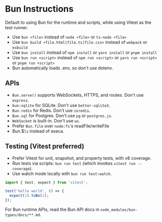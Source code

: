 # Bun Instructions

Default to using Bun for the runtime and scripts, while using Vitest as the test runner.

- Use `bun <file>` instead of `node <file>` or `ts-node <file>`
- Use `bun build <file.html|file.ts|file.css>` instead of `webpack` or `esbuild`
- Use `bun install` instead of `npm install` or `yarn install` or `pnpm install`
- Use `bun run <script>` instead of `npm run <script>` or `yarn run <script>` or `pnpm run <script>`
- Bun automatically loads .env, so don't use dotenv.

## APIs

- `Bun.serve()` supports WebSockets, HTTPS, and routes. Don't use `express`.
- `bun:sqlite` for SQLite. Don't use `better-sqlite3`.
- `Bun.redis` for Redis. Don't use `ioredis`.
- `Bun.sql` for Postgres. Don't use `pg` or `postgres.js`.
- `WebSocket` is built-in. Don't use `ws`.
- Prefer `Bun.file` over `node:fs`'s readFile/writeFile
- Bun.$`ls` instead of execa.

## Testing (Vitest preferred)

- Prefer Vitest for unit, snapshot, and property tests, with v8 coverage.
- Run tests via scripts: `bun run test` (which invokes `vitest run --coverage`).
- Use watch mode locally with `bun run test:watch`.

```ts#index.test.ts
import { test, expect } from 'vitest';

test('hello world', () => {
  expect(1).toBe(1);
});
```

For Bun runtime APIs, read the Bun API docs in `node_modules/bun-types/docs/**.md`.
